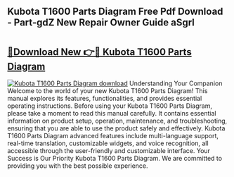 ## Kubota T1600 Parts Diagram Free Pdf Download - Part-gdZ New Repair Owner Guide aSgrl

# <h2><a href="http://dfsdd9s.blite.top/?on=Kubota+T1600+Parts+Diagram">🔗Download New 👉🔴 Kubota T1600 Parts Diagram</a></h2>

[![Kubota T1600 Parts Diagram download](https://i.imgur.com/lujVjoI.png)](http://dfsdd9s.blite.top/?on=Kubota+T1600+Parts+Diagram)
Understanding Your Companion Welcome to the world of your new Kubota T1600 Parts Diagram! This manual explores its features, functionalities, and provides essential operating instructions. Before using your Kubota T1600 Parts Diagram, please take a moment to read this manual carefully. It contains essential information on product setup, operation, maintenance, and troubleshooting, ensuring that you are able to use the product safely and effectively. Kubota T1600 Parts Diagram advanced features include multi-language support, real-time translation, customizable widgets, and voice recognition, all accessible through the user-friendly and customizable interface. Your Success is Our Priority Kubota T1600 Parts Diagram. We are committed to providing you with the best possible experience.
